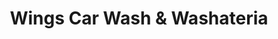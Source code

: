 ---
title: "Wings Car Wash & Washateria"
url: /college-station/wings-car-wash-and-washateria/
shop: laundry
---